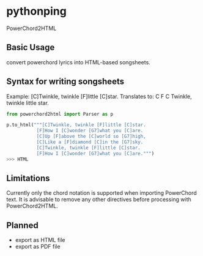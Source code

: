 # pythonping
PowerChord2HTML 

## Basic Usage
convert powerchord lyrics into HTML-based songsheets.

## Syntax for writing songsheets

Example: [C]Twinkle, twinkle [F]little [C]star.
Translates to:
C                F      C
Twinkle, twinkle little star.

```python
from powerchord2html import Parser as p

p.to_html("""[C]Twinkle, twinkle [F]little [C]star.
           [F]How I [C]wonder [G7]what you [C]are.
           [C]Up [F]above the [C]world so [G7]high,
           [C]Like a [F]diamond [C]in the [G7]sky.
           [C]Twinkle, twinkle [F]little [C]star.
           [F]How I [C]wonder [G7]what you [C]are.""")
>>> HTML

```

## Limitations

Currently only the chord notation is supported when importing PowerChord text. It is advisable to remove any other directives before processing with PowerChord2HTML.

## Planned

- export as HTML file
- export as PDF file